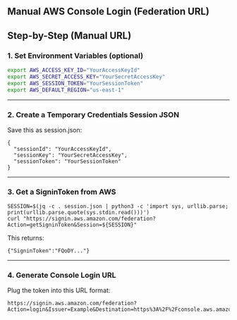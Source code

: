 ##  Manual AWS Console Login (Federation URL)
##  Step-by-Step (Manual URL)

### 1. Set Environment Variables (optional)

```bash
export AWS_ACCESS_KEY_ID="YourAccessKeyId"
export AWS_SECRET_ACCESS_KEY="YourSecretAccessKey"
export AWS_SESSION_TOKEN="YourSessionToken"
export AWS_DEFAULT_REGION="us-east-1"
````

---

### **2. Create a Temporary Credentials Session JSON**


Save this as session.json:

```
{
  "sessionId": "YourAccessKeyId",
  "sessionKey": "YourSecretAccessKey",
  "sessionToken": "YourSessionToken"
}
```

---

### **3. Get a SigninToken from AWS**

```
SESSION=$(jq -c . session.json | python3 -c 'import sys, urllib.parse; print(urllib.parse.quote(sys.stdin.read()))')
curl "https://signin.aws.amazon.com/federation?Action=getSigninToken&Session=${SESSION}"
```

This returns:

```
{"SigninToken":"FQoDY..."}
```

---

### **4. Generate Console Login URL**

  

Plug the token into this URL format:

```
https://signin.aws.amazon.com/federation?Action=login&Issuer=Example&Destination=https%3A%2F%2Fconsole.aws.amazon.com%2F&SigninToken=
```
